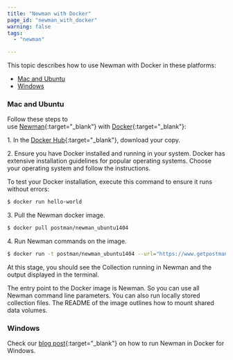 ```yaml
---
title: "Newman with Docker"
page_id: "newman_with_docker"
warning: false
tags:
  - "newman"

---
```


This topic describes how to use Newman with Docker in these platforms:

* [Mac and Ubuntu](#mac-and-ubuntu)
* [Windows](#windows)


### Mac and Ubuntu

Follow these steps to use [Newman](https://github.com/postmanlabs/newman){:target="_blank"} with [Docker](https://www.docker.com/){:target="_blank"}:

1\. In the [Docker Hub](http://registry.hub.docker.com/u/postman/newman_ubuntu1404){:target="_blank"}, download your copy. 

2\. Ensure you have Docker installed and running in your system. Docker has extensive installation guidelines for popular operating systems. Choose your operating system and follow the instructions. 

To test your Docker installation, execute this command to ensure it runs without errors:

```bash
$ docker run hello-world
```

3\. Pull the Newman docker image.

```bash
$ docker pull postman/newman_ubuntu1404
```

4\. Run Newman commands on the image.

```bash
$ docker run -t postman/newman_ubuntu1404 --url="https://www.getpostman.com/collections/8a0c9bc08f062d12dcda"
```

At this stage, you should see the Collection running in Newman and the output displayed in the terminal.

The entry point to the Docker image is Newman. So you can use all Newman command line parameters. You can also run locally stored collection files. The README of the image outlines how to mount shared data volumes.

### Windows

Check our [blog post](http://blog.getpostman.com/2015/08/07/using-the-newman-docker-image-in-windows/){:target="_blank"} on how to run Newman in Docker for Windows.
